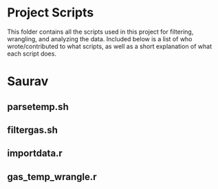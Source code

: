 # Project Scripts

This folder contains all the scripts used in this project for filtering, wrangling, and analyzing the data. Included below is a list of who wrote/contributed to what scripts, as well as a short explanation of what each script does.

# Saurav

## parsetemp.sh

## filtergas.sh

## importdata.r

## gas_temp_wrangle.r
